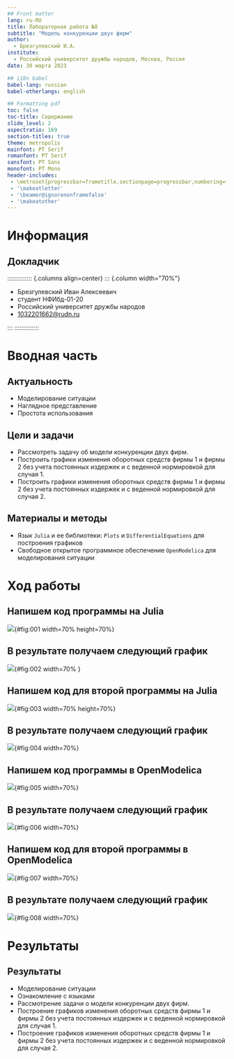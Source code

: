 ```yaml
---
## Front matter
lang: ru-RU
title: Лабораторная работа №8
subtitle: "Модель конкуренции двух фирм"
author:
  - Брезгулевский И.А.
institute:
  - Российский университет дружбы народов, Москва, Россия
date: 30 марта 2023

## i18n babel
babel-lang: russian
babel-otherlangs: english

## Formatting pdf
toc: false
toc-title: Содержание
slide_level: 2
aspectratio: 169
section-titles: true
theme: metropolis
mainfont: PT Serif 
romanfont: PT Serif 
sansfont: PT Sans
monofont: PT Mono
header-includes:
 - \metroset{progressbar=frametitle,sectionpage=progressbar,numbering=fraction}
 - '\makeatletter'
 - '\beamer@ignorenonframefalse'
 - '\makeatother'
---
```


# Информация

## Докладчик

:::::::::::::: {.columns align=center}
::: {.column width="70%"}

  * Брезгулевский Иван Алексеевич
  * студент НФИбд-01-20
  * Российский университет дружбы народов
  * [1032201662@rudn.ru](mailto:1032201662@rudn.ru)

:::
::::::::::::::

# Вводная часть

## Актуальность

- Моделирование ситуации
- Наглядное представление
- Простота использования

## Цели и задачи


- Рассмотреть задачу об модели конкуренции двух фирм.
- Построить графики изменения оборотных средств фирмы 1 и фирмы 2 без
учета постоянных издержек и с веденной нормировкой для случая 1.
- Построить графики изменения оборотных средств фирмы 1 и фирмы 2 без
учета постоянных издержек и с веденной нормировкой для случая 2.


## Материалы и методы

- Язык `Julia` и ее библиотеки: `Plots` и `DifferentialEquations` для построения графиков
- Свободное открытое программное обеспечение `OpenModelica` для моделирования ситуации 
 
# Ход работы


## Напишем код программы на Julia

![](image/1.png){#fig:001 width=70% height=70%}

## В результате получаем следующий график

![](image/2.png){#fig:002 width=70% }

## Напишем код для второй программы на Julia

![](image/3.png){#fig:003 width=70% height=70%}

## В результате получаем следующий график 

![](image/4.png){#fig:004 width=70%}

## Напишем код программы в OpenModelica 

![](image/5.png){#fig:005 width=70%}

## В результате получаем следующий график 

![](image/6.png){#fig:006 width=70%}

## Напишем код для второй программы в OpenModelica 

![](image/7.png){#fig:007 width=70%}

## В результате получаем следующий график 

![](image/8.png){#fig:008 width=70%}


# Результаты
## Результаты
- Моделирование ситуации
- Ознакомление с языками
- Рассмотрение задачи о модели конкуренции двух фирм.
- Построение графиков изменения оборотных средств фирмы 1 и фирмы 2 без
учета постоянных издержек и с веденной нормировкой для случая 1.
- Построение графиков изменения оборотных средств фирмы 1 и фирмы 2 без
учета постоянных издержек и с веденной нормировкой для случая 2.
